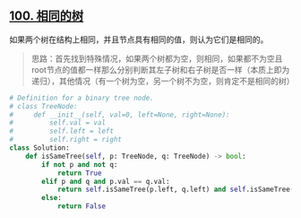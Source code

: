 ## [100. 相同的树](https://leetcode-cn.com/problems/same-tree/)

如果两个树在结构上相同，并且节点具有相同的值，则认为它们是相同的。

> 思路：首先找到特殊情况，如果两个树都为空，则相同，如果都不为空且root节点的值都一样那么分别判断其左子树和右子树是否一样（本质上即为递归），其他情况（有一个树为空，另一个树不为空，则肯定不是相同的树）

```python
# Definition for a binary tree node.
# class TreeNode:
#     def __init__(self, val=0, left=None, right=None):
#         self.val = val
#         self.left = left
#         self.right = right
class Solution:
    def isSameTree(self, p: TreeNode, q: TreeNode) -> bool:
        if not p and not q:
            return True
        elif p and q and p.val == q.val:
            return self.isSameTree(p.left, q.left) and self.isSameTree(p.right, q.right)
        else:
            return False
```

